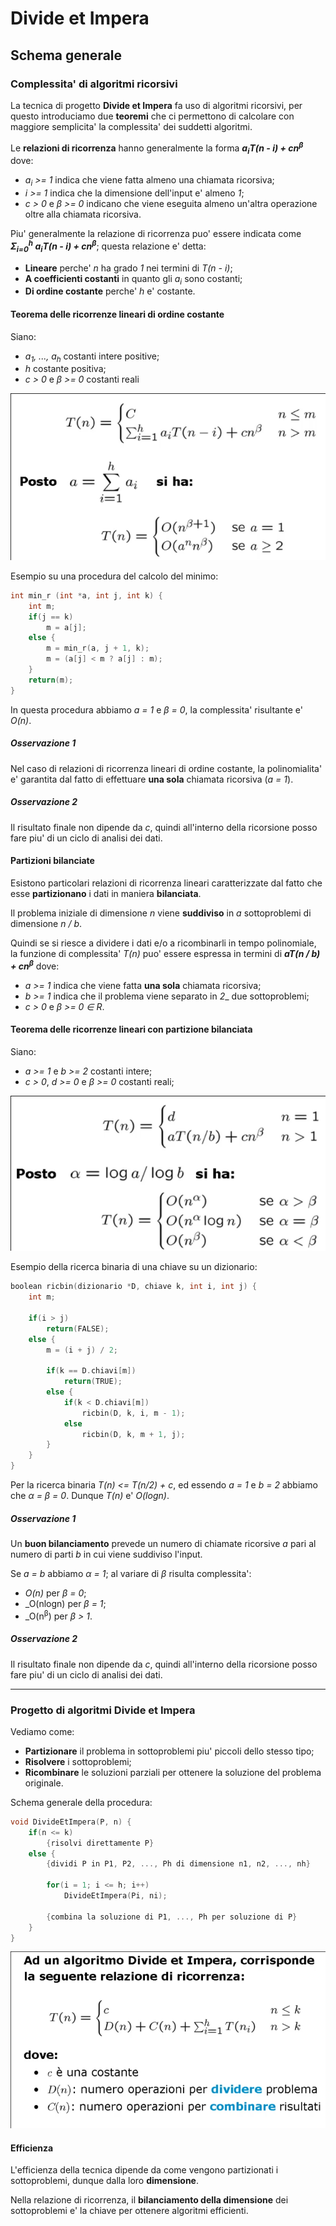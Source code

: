 # Divide et Impera

## Schema generale

### Complessita' di algoritmi ricorsivi

La tecnica di progetto **Divide et Impera** fa uso di algoritmi ricorsivi, per questo introduciamo due **teoremi** che ci permettono di calcolare con maggiore semplicita' la complessita' dei suddetti algoritmi.

Le **relazioni di ricorrenza** hanno generalmente la forma **_a<sub>i</sub>T(n - i) + cn<sup>β</sup>_** dove:
* _a<sub>i</sub> >= 1_ indica che viene fatta almeno una chiamata ricorsiva;
* _i >= 1_ indica che la dimensione dell'input e' almeno _1_;
* _c > 0_ e _β >= 0_ indicano che viene eseguita almeno un'altra operazione oltre alla chiamata ricorsiva.

Piu' generalmente la relazione di ricorrenza puo' essere indicata come **_Σ<sub>i=0</sub><sup>h</sup> a<sub>i</sub>T(n - i) + cn<sup>β</sup>_**; questa relazione e' detta:
* **Lineare** perche' _n_ ha grado _1_ nei termini di _T(n - i)_;
* **A coefficienti costanti** in quanto gli _a<sub>i</sub>_ sono costanti;
* **Di ordine costante** perche' _h_ e' costante.

#### Teorema delle ricorrenze lineari di ordine costante
Siano:
* _a<sub>1</sub>, ..., a<sub>h</sub>_ costanti intere positive;
* _h_ costante positiva;
* _c > 0_ e _β >= 0_ costanti reali

![M7_teorema_1](md_resources/M7_teorema_1.png)

Esempio su una procedura del calcolo del minimo:

```C
int min_r (int *a, int j, int k) {
    int m;
    if(j == k)
        m = a[j];
    else {
        m = min_r(a, j + 1, k);
        m = (a[j] < m ? a[j] : m);
    }
    return(m);
}
```

In questa procedura abbiamo _a = 1_ e _β = 0_, la complessita' risultante e' _O(n)_.

##### Osservazione 1
Nel caso di relazioni di ricorrenza lineari di ordine costante, la polinomialita' e' garantita dal fatto di effettuare **una sola** chiamata ricorsiva (_a = 1_).

##### Osservazione 2
Il risultato finale non dipende da _c_, quindi all'interno della ricorsione posso fare piu' di un ciclo di analisi dei dati.

#### Partizioni bilanciate
Esistono particolari relazioni di ricorrenza lineari caratterizzate dal fatto che esse **partizionano** i dati in maniera **bilanciata**.

Il problema iniziale di dimensione _n_ viene **suddiviso** in _a_ sottoproblemi di dimensione _n / b_.

Quindi se si riesce a dividere i dati e/o a ricombinarli in tempo polinomiale, la funzione di complessita' _T(n)_ puo' essere espressa in termini di **_aT(n / b) + cn<sup>β</sup>_** dove:
* _a >= 1_ indica che viene fatta **una sola** chiamata ricorsiva;
* _b >= 1_ indica che il problema viene separato in _2__ due sottoproblemi;
* _c > 0_ e _β >= 0_ _∈ R_.

#### Teorema delle ricorrenze lineari con partizione bilanciata
Siano:
* _a >= 1_ e _b >= 2_ costanti intere;
* _c > 0_, _d >= 0_ e _β >= 0_ costanti reali;

![M7_teorema_2](md_resources/M7_teorema_2.png)

Esempio della ricerca binaria di una chiave su un dizionario:
```C
boolean ricbin(dizionario *D, chiave k, int i, int j) {
    int m;

    if(i > j)
        return(FALSE);
    else {
        m = (i + j) / 2;

        if(k == D.chiavi[m])
            return(TRUE);
        else {
            if(k < D.chiavi[m])
                ricbin(D, k, i, m - 1);
            else
                ricbin(D, k, m + 1, j);
        }
    }
}
```

Per la ricerca binaria _T(n) <= T(n/2) + c_, ed essendo _a = 1_ e _b = 2_ abbiamo che _α = β = 0_. Dunque _T(n)_ e' _O(logn)_.

##### Osservazione 1
Un **buon bilanciamento** prevede un numero di chiamate ricorsive _a_ pari al numero di parti _b_ in cui viene suddiviso l'input.

Se _a = b_ abbiamo _α = 1_; al variare di _β_ risulta complessita':
* _O(n)_ per _β = 0_;
* _O(nlogn) per _β = 1_;
* _O(n<sup>β</sup>) per _β > 1_.

##### Osservazione 2
Il risultato finale non dipende da _c_, quindi all'interno della ricorsione posso fare piu' di un ciclo di analisi dei dati.

___

### Progetto di algoritmi Divide et Impera

Vediamo come:
* **Partizionare** il problema in sottoproblemi piu' piccoli dello stesso tipo;
* **Risolvere** i sottoproblemi;
* **Ricombinare** le soluzioni parziali per ottenere la soluzione del problema originale.

Schema generale della procedura:

```C
void DivideEtImpera(P, n) {
    if(n <= k)
        {risolvi direttamente P}
    else {
        {dividi P in P1, P2, ..., Ph di dimensione n1, n2, ..., nh}

        for(i = 1; i <= h; i++)
            DivideEtImpera(Pi, ni);

        {combina la soluzione di P1, ..., Ph per soluzione di P}
    }
}
```

![M7_divide_et_impera](md_resources/M7_divide_et_impera.png)


#### Efficienza
L'efficienza della tecnica dipende da come vengono partizionati i sottoproblemi, dunque dalla loro **dimensione**.

Nella relazione di ricorrenza, il **bilanciamento della dimensione** dei sottoproblemi e' la chiave per ottenere algoritmi efficienti.
